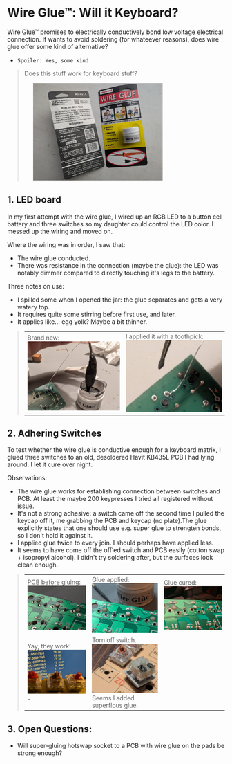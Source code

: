 # Wire Glue™: Will it Keyboard?
Wire Glue™ promises to electrically conductively bond low voltage electrical connection. If wants to avoid soldering (for whateever reasons), does wire glue offer some kind of alternative?

- `Spoiler: Yes, some kind.`

> Does this stuff work for keyboard stuff?
>
> <img src="images/wireglue.jpg" style="width: 300px; margin-left: 20px">


## 1. LED board
In my first attempt with the wire glue, I wired up an RGB LED to a button cell battery and three switches so my daughter could control the LED color. I messed up the wiring and moved on.

Where the wiring was in order, I saw that:
- The wire glue conducted.
- There was resistance in the connection (maybe the glue): the LED was notably dimmer compared to directly touching it's legs to the battery.

 Three notes on use:
- I spilled some when I opened the jar: the glue separates and gets a very watery top.
- It requires quite some stirring before first use, and later.
- It applies like... egg yolk? Maybe a bit thinner.

> <table cellpadding="0" cellspacing="0">
>   <tr>
>     <td>Brand new:<br><img src="images/wireglue_blob.jpg" style="width: 300px"><br>
>     <td>I applied it with a toothpick:<br><img src="images/wireglue_droplet.jpg"  style="width: 300px"><br>
>   </tr>
> </table>

## 2. Adhering Switches
To test whether the wire glue is conductive enough for a keyboard matrix, I glued three switches to an old, desoldered Havit KB435L PCB I had lying around. I let it cure over night.

Observations:
- The wire glue works for establishing connection between switches and PCB. At least the maybe 200 keypresses I tried all registered without issue.
- It's not a strong adhesive: a switch came off the second time I pulled the keycap off it, me grabbing the PCB and keycap (no plate).The glue explicitly states that one should use e.g. super glue to strengten bonds, so I don't hold it against it.
- I applied glue twice to every join. I should perhaps have applied less.
- It seems to have come off the off'ed switch and PCB easily (cotton swap + isopropyl alcohol). I didn't try soldering after, but the surfaces look clean enough.


> <table cellpadding="0" cellspacing="0">
>   <tr>
>     <td>PCB before gluing:<br><img  src="images/switches_clean.jpg" style="width: 300px"><br>
>     <td>Glue applied:<br><img src="images/switches_glue_wet.jpg"  style="width: 300px"><br>
>     <td>Glue cured:<br><img src="images/switches_glue_wilted.jpg" style="width: 300px"><br>
>   </tr>
>   <tr>
>     <td>Yay, they work!<br /><img src="images/switches_operational.jpg" style="width: 300px"><br>-</td>
>     <td>Torn off switch.<br /><img src="images/switches_torn.jpg"  style="width: 300px"><br />Seems I added superflous glue.</td>
>   </tr>
> </table>

## 3. Open Questions:
- Will super-gluing hotswap socket to a PCB with wire glue on the pads be strong enough?
